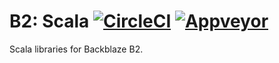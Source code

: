 # B2: Scala [![CircleCI][circle-ci-status-label]][circle-ci-job] [![Appveyor][appveyor-status-label]][appveyor-build]

Scala libraries for Backblaze B2.

[appveyor-status-label]: https://ci.appveyor.com/api/projects/status/9lflbg9hhbrhsidl/branch/v0.0.x?svg=true
[appveyor-build]: https://ci.appveyor.com/project/michaelahlers/b2-scala/branch/v0.0.x

[circle-ci-job]: https://circleci.com/gh/gig-foundation/b2-scala/tree/v0.0.x
[circle-ci-status-label]: https://circleci.com/gh/gig-foundation/b2-scala/tree/v0.0.x.svg?style=svg

